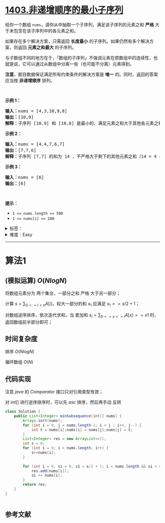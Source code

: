 # [1403.非递增顺序的最小子序列](https://leetcode.cn/problems/minimum-subsequence-in-non-increasing-order/)

<p>给你一个数组 <code>nums</code>，请你从中抽取一个子序列，满足该子序列的元素之和 <strong>严格</strong> 大于未包含在该子序列中的各元素之和。</p>

<p>如果存在多个解决方案，只需返回 <strong>长度最小</strong> 的子序列。如果仍然有多个解决方案，则返回 <strong>元素之和最大</strong> 的子序列。</p>

<p>与子数组不同的地方在于，「数组的子序列」不强调元素在原数组中的连续性，也就是说，它可以通过从数组中分离一些（也可能不分离）元素得到。</p>

<p><strong>注意</strong>，题目数据保证满足所有约束条件的解决方案是 <strong>唯一</strong> 的。同时，返回的答案应当按 <strong>非递增顺序</strong> 排列。</p>

<p>&nbsp;</p>

<p><strong>示例 1：</strong></p>

<pre><strong>输入：</strong>nums = [4,3,10,9,8]
<strong>输出：</strong>[10,9] 
<strong>解释：</strong>子序列 [10,9] 和 [10,8] 是最小的、满足元素之和大于其他各元素之和的子序列。但是 [10,9] 的元素之和最大。&nbsp;
</pre>

<p><strong>示例 2：</strong></p>

<pre><strong>输入：</strong>nums = [4,4,7,6,7]
<strong>输出：</strong>[7,7,6] 
<strong>解释：</strong>子序列 [7,7] 的和为 14 ，不严格大于剩下的其他元素之和（14 = 4 + 4 + 6）。因此，[7,6,7] 是满足题意的最小子序列。注意，元素按非递增顺序返回。  
</pre>

<p><strong>示例 3：</strong></p>

<pre><strong>输入：</strong>nums = [6]
<strong>输出：</strong>[6]
</pre>

<p>&nbsp;</p>

<p><strong>提示：</strong></p>

<ul>
	<li><code>1 &lt;= nums.length &lt;= 500</code></li>
	<li><code>1 &lt;= nums[i] &lt;= 100</code></li>
</ul>


<details>
<summary>标签：</summary>
['贪心', '数组', '排序']
</details>

<details>
<summary>难度：Easy</summary>
喜欢：51
</details>


----------

# 算法1

## (模拟运算)  $O(NlogN)$

将数组元素分为 两个集合，一部分之和 严格 大于另一部分；

计算 $s = \sum_{0<=i<n}A[i]$，较大一部分的和 $s_1$ 应满足 $s_1 >= s/2 +1$；

对数组逆序排序，依次迭代求和，当 累加和 $s_i = \sum_{0<=x<=i} A[x] >= s1$ 时，返回数组前半部分即可；



## 时间复杂度

排序 $O(NlogN)$

循环数组 $O(N)$



## 代码实现



注意 $java$ 的 $Comparator$ 接口只对引用类型有效；

对 $int []$ 进行逆序排序时，可以先 $asc$ 排序，然后再手动 反转

```java []
class Solution {
    public List<Integer> minSubsequence(int[] nums) {
        Arrays.sort(nums);
        for (int i = 0, j = nums.length-1; i < j ; i++, j--) {
            int t = nums[i];nums[i] = nums[j];nums[j] = t;
        }
        List<Integer> res = new ArrayList<>();
        int s = 0;
        for (int i = 0; i < nums.length; i++) {
            s+=nums[i];
        }
				
        for (int i = 0, si = 0, s1 = s/2 + 1; i < nums.length && si < s1; i++) {
            res.add(nums[i]);
            si += nums[i];
        }
        return res;
    }
}
```

```cpp []

```

## 参考文献


